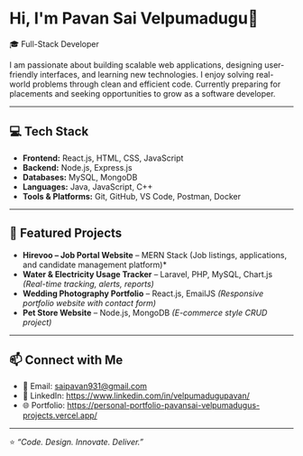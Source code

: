# Hi, I'm Pavan Sai Velpumadugu👋  

🎓 Full-Stack Developer  

I am passionate about building scalable web applications, designing user-friendly interfaces, and learning new technologies. I enjoy solving real-world problems through clean and efficient code. Currently preparing for placements and seeking opportunities to grow as a software developer.  

---

## 💻 Tech Stack  
- **Frontend:** React.js, HTML, CSS, JavaScript  
- **Backend:** Node.js, Express.js  
- **Databases:** MySQL, MongoDB  
- **Languages:** Java, JavaScript, C++  
- **Tools & Platforms:** Git, GitHub, VS Code, Postman, Docker   

---

## 📌 Featured Projects 
- **Hirevoo – Job Portal Website** – MERN Stack (Job listings, applications, and candidate management platform)* 
- **Water & Electricity Usage Tracker** – Laravel, PHP, MySQL, Chart.js *(Real-time tracking, alerts, reports)*  
- **Wedding Photography Portfolio** – React.js, EmailJS *(Responsive portfolio website with contact form)*  
- **Pet Store Website** – Node.js, MongoDB *(E-commerce style CRUD project)*  

---


## 📫 Connect with Me  
- 📧 Email: saipavan931@gmail.com 
- 💼 LinkedIn: https://www.linkedin.com/in/velpumadugupavan/  
- 🌐 Portfolio: https://personal-portfolio-pavansai-velpumadugus-projects.vercel.app/ 

---

⭐ *“Code. Design. Innovate. Deliver.”*  
